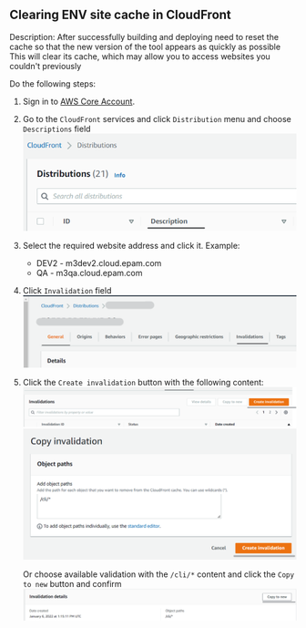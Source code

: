 ## Clearing ENV site cache in CloudFront

Description: After successfully building and deploying need to reset the cache
so that the new version of the tool appears as quickly as possible This will
clear its cache, which may allow you to access websites you couldn't previously

Do the following steps:

1. Sign in
   to [AWS Core Account](https://eu-central-1.console.aws.amazon.com/console/).
2. Go to the `CloudFront` services and click `Distribution` menu and
   choose `Descriptions` field
   ![M3CLI cicd instruction for deploying the tool](../pics/m3-cli-cicd/reset-cache-in-cloudfront1.png)


3. Select the required website address and click it. Example:
    - DEV2 - m3dev2.cloud.epam.com
    - QA - m3qa.cloud.epam.com
4. Click `Invalidation` field
   ![M3CLI cicd instruction for deploying the tool](../pics/m3-cli-cicd/reset-cache-in-cloudfront2.png)


5. Click the `Create invalidation` button with the following content:
   ![M3CLI cicd instruction for deploying the tool](../pics/m3-cli-cicd/reset-cache-in-cloudfront3.png)
   ![M3CLI cicd instruction for deploying the tool](../pics/m3-cli-cicd/reset-cache-in-cloudfront5.png)

   Or choose available validation with the `/cli/*` content and click
   the `Copy to new` button and confirm
   ![M3CLI cicd instruction for deploying the tool](../pics/m3-cli-cicd/reset-cache-in-cloudfront4.png)
